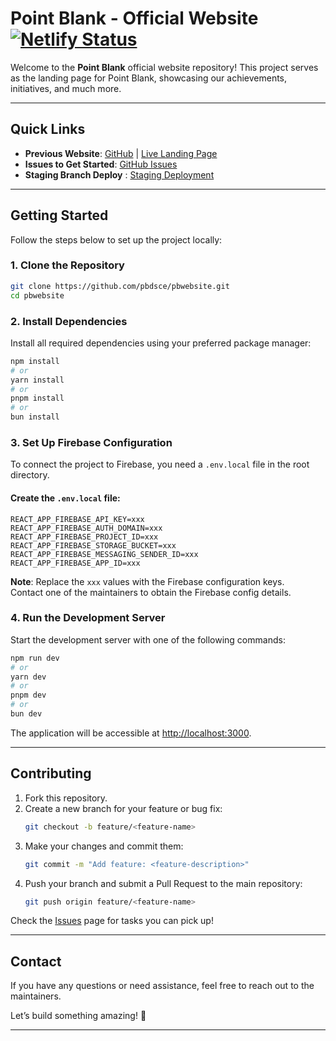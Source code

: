 # **Point Blank - Official Website** [![Netlify Status](https://api.netlify.com/api/v1/badges/78bf83ca-927b-470d-a103-b7a66a680ce9/deploy-status)](https://app.netlify.com/sites/pbpage/deploys) 

Welcome to the **Point Blank** official website repository! This project serves as the landing page for Point Blank, showcasing our achievements, initiatives, and much more.

---

## **Quick Links**  
- **Previous Website**: [GitHub](https://github.com/pbdsce/landing-page) | [Live Landing Page](https://www.pointblank.club/)  
- **Issues to Get Started**: [GitHub Issues](https://github.com/pbdsce/pbwebsite/issues)
- **Staging Branch Deploy** : [Staging Deployment](https://staging--pbpage.netlify.app/)
---

## **Getting Started**  

Follow the steps below to set up the project locally:  

### **1. Clone the Repository**  
```bash
git clone https://github.com/pbdsce/pbwebsite.git
cd pbwebsite
```

### **2. Install Dependencies**  
Install all required dependencies using your preferred package manager:  
```bash
npm install
# or
yarn install
# or
pnpm install
# or
bun install
```

### **3. Set Up Firebase Configuration**  
To connect the project to Firebase, you need a `.env.local` file in the root directory.  

#### Create the `.env.local` file:
```plaintext
REACT_APP_FIREBASE_API_KEY=xxx
REACT_APP_FIREBASE_AUTH_DOMAIN=xxx
REACT_APP_FIREBASE_PROJECT_ID=xxx
REACT_APP_FIREBASE_STORAGE_BUCKET=xxx
REACT_APP_FIREBASE_MESSAGING_SENDER_ID=xxx
REACT_APP_FIREBASE_APP_ID=xxx
```

**Note**: Replace the `xxx` values with the Firebase configuration keys.  
Contact one of the maintainers to obtain the Firebase config details.  

### **4. Run the Development Server**  
Start the development server with one of the following commands:  
```bash
npm run dev
# or
yarn dev
# or
pnpm dev
# or
bun dev
```

The application will be accessible at [http://localhost:3000](http://localhost:3000).  

---

## **Contributing**  

1. Fork this repository.  
2. Create a new branch for your feature or bug fix:  
   ```bash
   git checkout -b feature/<feature-name>
   ```  
3. Make your changes and commit them:  
   ```bash
   git commit -m "Add feature: <feature-description>"
   ```  
4. Push your branch and submit a Pull Request to the main repository:  
   ```bash
   git push origin feature/<feature-name>
   ```  

Check the [Issues](https://github.com/pbdsce/pbwebsite/issues) page for tasks you can pick up!  

---

## **Contact**  
If you have any questions or need assistance, feel free to reach out to the maintainers.  

Let’s build something amazing! 🚀  

---  
